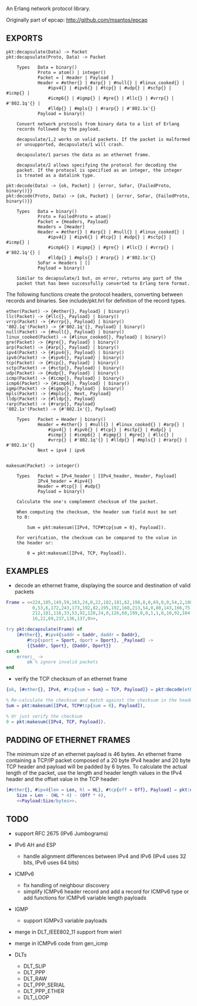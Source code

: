 
An Erlang network protocol library.

Originally part of epcap:
<http://github.com/msantos/epcap>


## EXPORTS

    pkt:decapsulate(Data) -> Packet
    pkt:decapsulate(Proto, Data) -> Packet

        Types   Data = binary()
                Proto = atom() | integer()
                Packet = [ Header | Payload ]
                Header = #ether{} | #arp{} | #null{} | #linux_cooked{} |
                    #ipv4{} | #ipv6{} | #tcp{} | #udp{} | #sctp{} | #icmp{} |
                    #icmp6{} | #igmp{} | #gre{} | #llc{} | #vrrp{} | #'802.1q'{} |
                    #lldp{} | #mpls{} | #rarp{} | #'802.1x'{}
                Payload = binary()

        Convert network protocols from binary data to a list of Erlang
        records followed by the payload.

        decapsulate/1,2 works on valid packets. If the packet is malformed
        or unsupported, decapsulate/1 will crash.

        decapsulate/1 parses the data as an ethernet frame.

        decapsulate/2 allows specifying the protocol for decoding the
        packet. If the protocol is specified as an integer, the integer
        is treated as a datalink type.

    pkt:decode(Data) -> {ok, Packet} | {error, SoFar, {FailedProto, binary()}}
    pkt:decode(Proto, Data) -> {ok, Packet} | {error, SoFar, {FailedProto, binary()}}

        Types   Data = binary()
                Proto = FailedProto = atom()
                Packet = {Headers, Payload}
                Headers = [Header]
                Header = #ether{} | #arp{} | #null{} | #linux_cooked{} |
                    #ipv4{} | #ipv6{} | #tcp{} | #udp{} | #sctp{} | #icmp{} |
                    #icmp6{} | #igmp{} | #gre{} | #llc{} | #vrrp{} | #'802.1q'{} |
                    #lldp{} | #mpls{} | #rarp{} | #'802.1x'{}
                SoFar = Headers | []
                Payload = binary()

        Similar to decapsulate/1 but, on error, returns any part of the
        packet that has been successfully converted to Erlang term format.

The following functions create the protocol headers, converting between
records and binaries. See include/pkt.hrl for definition of the record
types.

    ether(Packet) -> {#ether{}, Payload} | binary()
    llc(Packet) -> {#llc{}, Payload} | binary()
    vrrp(Packet) -> {#vrrp{}, Payload} | binary()
    '802.1q'(Packet) -> {#'802.1q'{}, Payload} | binary()
    null(Packet) -> {#null{}, Payload} | binary()
    linux_cooked(Packet) -> {#linux_cooked{}, Payload} | binary()
    gre(Packet) -> {#gre{}, Payload} | binary()
    arp(Packet) -> {#arp{}, Payload} | binary()
    ipv4(Packet) -> {#ipv4{}, Payload} | binary()
    ipv6(Packet) -> {#ipv6{}, Payload} | binary()
    tcp(Packet) -> {#tcp{}, Payload} | binary()
    sctp(Packet) -> {#sctp{}, Payload} | binary()
    udp(Packet) -> {#udp{}, Payload} | binary()
    icmp(Packet) -> {#icmp{}, Payload} | binary()
    icmp6(Packet) -> {#icmp6{}, Payload} | binary()
    igmp(Packet) -> {#igmp{}, Payload} | binary()
    mpls(Packet) -> {#mpls{}, Next, Payload}
    lldp(Packet) -> {#lldp{}, Payload}
    rarp(Packet) -> {#rarp{}, Payload}
    '802.1x'(Packet) -> {#'802.1x'{}, Payload}

        Types   Packet = Header | binary()
                Header = #ether{} | #null{} | #linux_cooked{} | #arp{} |
                    #ipv4{} | #ipv6{} | #tcp{} | #sctp{} | #udp{} |
                    #icmp{} | #icmp6{} | #igmp{} | #gre{} | #llc{} |
                    #vrrp{} | #'802.1q'{} | #lldp{} | #mpls{} | #rarp{} | #'802.1x'{}
                Next = ipv4 | ipv6


    makesum(Packet) -> integer()

        Types   Packet = IPv4_header | [IPv4_header, Header, Payload]
                IPv4_header = #ipv4{}
                Header = #tcp{} | #udp{}
                Payload = binary()

        Calculate the one's complement checksum of the packet.

        When computing the checksum, the header sum field must be set
        to 0:

            Sum = pkt:makesum([IPv4, TCP#tcp{sum = 0}, Payload]).

        For verifcation, the checksum can be compared to the value in
        the header or:

            0 = pkt:makesum([IPv4, TCP, Payload]).

## EXAMPLES

* decode an ethernet frame, displaying the source and destination of
  valid packets

```erlang
Frame = <<224,105,149,59,163,24,0,22,182,181,62,198,8,0,69,0,0,54,2,108,64,
          0,53,6,172,243,173,192,82,195,192,168,213,54,0,80,143,166,75,154,
          212,181,116,33,53,92,128,24,0,126,60,199,0,0,1,1,8,10,92,104,96,
          16,22,69,237,136,137,0>>,

try pkt:decapsulate(Frame) of
    [#ether{}, #ipv4{saddr = Saddr, daddr = Daddr},
        #tcp{sport = Sport, dport = Dport}, _Payload] ->
        {{Saddr, Sport}, {Daddr, Dport}}
catch
    error:_ ->
        ok % ignore invalid packets
end
```

* verify the TCP checksum of an ethernet frame

```erlang
{ok, [#ether{}, IPv4, #tcp{sum = Sum} = TCP, Payload]} = pkt:decode(ether, Frame),

% Re-calculate the checksum and match against the checksum in the header
Sum = pkt:makesum([IPv4, TCP#tcp{sum = 0}, Payload]),

% Or just verify the checksum
0 = pkt:makesum([IPv4, TCP, Payload]).
```

## PADDING OF ETHERNET FRAMES

The minimum size of an ethernet payload is 46 bytes. An ethernet frame
containing a TCP/IP packet composed of a 20 byte IPv4 header and 20 byte
TCP header and payload will be padded by 6 bytes. To calculate the actual
length of the packet, use the length and header length values in the IPv4
header and the offset value in the TCP header:

```erlang
[#ether{}, #ipv4{len = Len, hl = HL}, #tcp{off = Off}, Payload] = pkt:decapsulate(Frame),
    Size = Len - (HL * 4) - (Off * 4),
    <<Payload:Size/bytes>>.
```

## TODO

* support RFC 2675 (IPv6 Jumbograms)

* IPv6 AH and ESP
    * handle alignment differences between IPv4 and IPv6 (IPv4 uses 32
      bits, IPv6 uses 64 bits)

* ICMPv6
    * fix handling of neighbour discovery
    * simplify ICMPv6 header record and add a record for ICMPv6 type or
      add functions for ICMPv6 variable length payloads

* IGMP
    * support IGMPv3 variable payloads

* merge in DLT\_IEEE802\_11 support from wierl

* merge in ICMPv6 code from gen_icmp

* DLTs
    * DLT_SLIP
    * DLT_PPP
    * DLT_RAW
    * DLT\_PPP\_SERIAL
    * DLT\_PPP\_ETHER
    * DLT_LOOP
